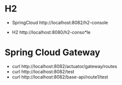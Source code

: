 # H2 

- SpringCloud http://localhost:8082/h2-console

- H2 http://localhost:8080/h2-conso*le

# Spring Cloud Gateway

- curl http://localhost:8082/actuator/gateway/routes
- curl http://localhost:8082/test
- curl http://localhost:8082/base-api/route1/test